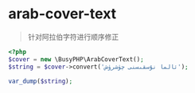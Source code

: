 arab-cover-text
===============

> 针对阿拉伯字符进行顺序修正

~~~php
<?php
$cover = new \BusyPHP\ArabCoverText();
$string = $cover->convert('ئالما نۇسقىسنى چۈشرۈش');

var_dump($string);
~~~